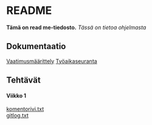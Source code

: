 # README

__Tämä on read me-tiedosto.__ _Tässä on tietoa ohjelmasta_

## Dokumentaatio
[Vaatimusmäärittely](https://github.com/jyrki26/ot-harjoitustyo/blob/master/dokumentointi/vaatimusmaarittely.md)
[Työaikaseuranta](https://github.com/jyrki26/ot-harjoitustyo/blob/master/dokumentointi/tyoaikakirjanpito.md)

## Tehtävät
#### Viikko 1
[komentorivi.txt](https://github.com/jyrki26/ot-harjoitustyo/blob/master/laskarit/viikko1/komentorivi.txt) <br/>
[gitlog.txt](https://github.com/jyrki26/ot-harjoitustyo/blob/master/laskarit/viikko1/gitlog.txt)

